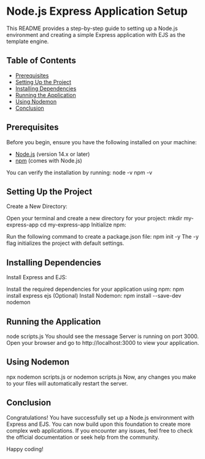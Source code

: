 # Node.js Express Application Setup

This README provides a step-by-step guide to setting up a Node.js environment and creating a simple Express application with EJS as the template engine.

## Table of Contents

- [Prerequisites](#prerequisites)
- [Setting Up the Project](#setting-up-the-project)
- [Installing Dependencies](#installing-dependencies)
- [Running the Application](#running-the-application)
- [Using Nodemon](#using-nodemon)
- [Conclusion](#conclusion)

## Prerequisites

Before you begin, ensure you have the following installed on your machine:

- [Node.js](https://nodejs.org/en/download/) (version 14.x or later)
- [npm](https://www.npmjs.com/get-npm) (comes with Node.js)

You can verify the installation by running:
node -v
npm -v
## Setting Up the Project
Create a New Directory:

Open your terminal and create a new directory for your project:
mkdir my-express-app
cd my-express-app
Initialize npm:

Run the following command to create a package.json file:
npm init -y
The -y flag initializes the project with default settings.

## Installing Dependencies
Install Express and EJS:

Install the required dependencies for your application using npm:
npm install express ejs
(Optional) Install Nodemon:
npm install --save-dev nodemon

## Running the Application
node scripts.js
You should see the message Server is running on port 3000. Open your browser and go to http://localhost:3000 to view your application.

## Using Nodemon
npx nodemon scripts.js
or 
nodemon scripts.js
Now, any changes you make to your files will automatically restart the server.

## Conclusion
Congratulations! You have successfully set up a Node.js environment with Express and EJS. You can now build upon this foundation to create more complex web applications. If you encounter any issues, feel free to check the official documentation or seek help from the community.

Happy coding!
